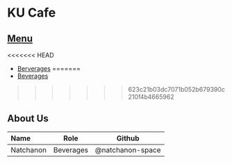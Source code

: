 # KU Cafe

## [Menu](Menu.md)

<<<<<<< HEAD
- [Berverages](Menu.md#Beverages)
=======
- [Beverages](Menu.md#Beverages)
>>>>>>> 623c21b03dc7071b052b679390c210f4b4665962


## About Us

| Name      | Role      | Github          |
|:----------|-----------|-----------------|
| Natchanon | Beverages | @natchanon-space |
